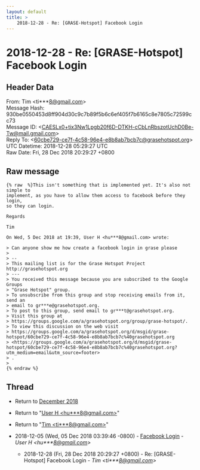 ```yaml
---
layout: default
title: >
    2018-12-28 - Re: [GRASE-Hotspot] Facebook Login
---
```


# 2018-12-28 - Re: [GRASE-Hotspot] Facebook Login

## Header Data

From: Tim \<ti***8@gmail.com\><br>
Message Hash: 930be0550453d8ff904d30c9c7b89f5b6c6ef405f7b6165c8e7805c72599cc73<br>
Message ID: \<CAESLx0+tix3Nw1Lpgb20f6D-DTKH-cCbLnRbszotUchD0Be-Tw@mail.gmail.com\><br>
Reply To: \<60cbe729-ce7f-4c58-96e4-e8b8ab7bcb7c@grasehotspot.org\><br>
UTC Datetime: 2018-12-28 05:29:27 UTC<br>
Raw Date: Fri, 28 Dec 2018 20:29:27 +0800<br>

## Raw message

```
{% raw  %}This isn't something that is implemented yet. It's also not simple to
implement, as you have to allow them access to facebook before they login,
so they can login.

Regards

Tim

On Wed, 5 Dec 2018 at 19:39, User H <hu***8@gmail.com> wrote:

> Can anyone show me how create a facebook login in grase please
>
> --
> This mailing list is for the Grase Hotspot Project http://grasehotspot.org
> ---
> You received this message because you are subscribed to the Google Groups
> "Grase Hotspot" group.
> To unsubscribe from this group and stop receiving emails from it, send an
> email to gr***e@grasehotspot.org.
> To post to this group, send email to gr***t@grasehotspot.org.
> Visit this group at
> https://groups.google.com/a/grasehotspot.org/group/grase-hotspot/.
> To view this discussion on the web visit
> https://groups.google.com/a/grasehotspot.org/d/msgid/grase-hotspot/60cbe729-ce7f-4c58-96e4-e8b8ab7bcb7c%40grasehotspot.org
> <https://groups.google.com/a/grasehotspot.org/d/msgid/grase-hotspot/60cbe729-ce7f-4c58-96e4-e8b8ab7bcb7c%40grasehotspot.org?utm_medium=email&utm_source=footer>
> .
>
{% endraw %}
```

## Thread

+ Return to [December 2018](/archive/2018/12)

+ Return to "[User H <hu***8<span>@</span>gmail.com>](/authors/hu___8_at_gmail_com)"
+ Return to "[Tim <ti***8<span>@</span>gmail.com>](/authors/ti___8_at_gmail_com)"

+ 2018-12-05 (Wed, 05 Dec 2018 03:39:46 -0800) - [Facebook Login](/archive/2018/12/f259c891ab75424fd97af0c508d430f20319069a38086210e34f08c8e0041677) - _User H \<hu***8@gmail.com\>_
  + 2018-12-28 (Fri, 28 Dec 2018 20:29:27 +0800) - Re: [GRASE-Hotspot] Facebook Login - _Tim \<ti***8@gmail.com\>_

